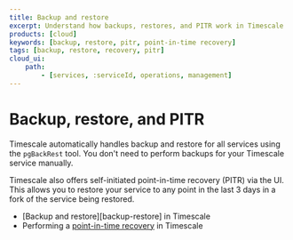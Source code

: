 ```yaml
---
title: Backup and restore
excerpt: Understand how backups, restores, and PITR work in Timescale
products: [cloud]
keywords: [backup, restore, pitr, point-in-time recovery]
tags: [backup, restore, recovery, pitr]
cloud_ui:
    path:
        - [services, :serviceId, operations, management]
---
```


# Backup, restore, and PITR

Timescale automatically handles backup and restore for all
services using the `pgBackRest` tool. You don't need to perform
backups for your Timescale service manually. 

Timescale also offers self-initiated point-in-time recovery (PITR) via the UI. 
This allows you to restore your service to any point in the last 3 days in a 
fork of the service being restored.

*   [Backup and restore][backup-restore] in Timescale
*   Performing a [point-in-time recovery][pitr] in Timescale

[backup-recovery]: /use-timescale/:currentVersion:/backup-restore/backup-restore-cloud/
[pitr]: /use-timescale/:currentVersion:/backup-restore/pitr/

